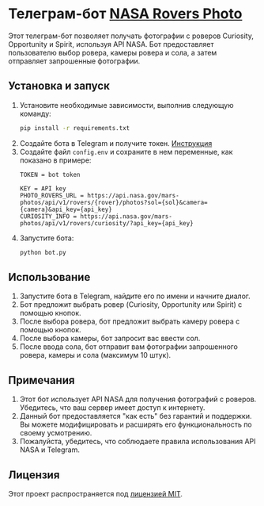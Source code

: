 # Телеграм-бот [NASA Rovers Photo](https://t.me/nasa_rovers_photo_bot)

Этот телеграм-бот позволяет получать фотографии с роверов Curiosity, Opportunity и Spirit, используя API NASA. Бот
предоставляет пользователю выбор ровера, камеры ровера и сола, а затем отправляет запрошенные фотографии.

## Установка и запуск

1. Установите необходимые зависимости, выполнив следующую команду:
    ```bash
    pip install -r requirements.txt
2. Создайте бота в Telegram и получите токен. [Инструкция](https://core.telegram.org/bots#botfather)
3. Создайте файл `config.env` и сохраните в нем переменные, как показано в примере:
    ```
   TOKEN = bot token

   KEY = API key
   PHOTO_ROVERS_URL = https://api.nasa.gov/mars-photos/api/v1/rovers/{rover}/photos?sol={sol}&camera={camera}&api_key={api_key}
   CURIOSITY_INFO = https://api.nasa.gov/mars-photos/api/v1/rovers/curiosity/?api_key={api_key}
4. Запустите бота:
    ```bash
    python bot.py

## Использование

1. Запустите бота в Telegram, найдите его по имени и начните диалог.
2. Бот предложит выбрать ровер (Curiosity, Opportunity или Spirit) с помощью кнопок.
3. После выбора ровера, бот предложит выбрать камеру ровера с помощью кнопок.
4. После выбора камеры, бот запросит вас ввести сол.
5. После ввода сола, бот отправит вам фотографии запрошенного ровера, камеры и сола (максимум 10 штук).

## Примечания

1. Этот бот использует API NASA для получения фотографий с роверов. Убедитесь, что ваш сервер имеет доступ к интернету.
2. Данный бот предоставляется "как есть" без гарантий и поддержки. Вы можете модифицировать и расширять его
функциональность по своему усмотрению.
3. Пожалуйста, убедитесь, что соблюдаете правила использования API NASA и Telegram.

## Лицензия

Этот проект распространяется под [лицензией MIT](LICENSE).